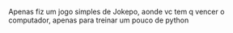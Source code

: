 Apenas fiz um jogo simples de Jokepo, aonde vc tem q vencer o computador, apenas para treinar um pouco de python
